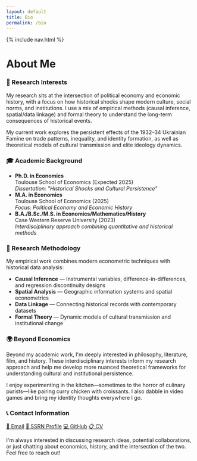 ```yaml
---
layout: default
title: Bio
permalink: /bio
---
```


{% include nav.html %}

# About Me

<div class="card">
  <h3>🎯 Research Interests</h3>
  <p>
    My research sits at the intersection of political economy and economic history, with a focus on how historical shocks 
    shape modern culture, social norms, and institutions. I use a mix of empirical methods (causal inference, spatial/data linkage) 
    and formal theory to understand the long-term consequences of historical events.
  </p>
  <p>
    My current work explores the persistent effects of the 1932–34 Ukrainian Famine on trade patterns, inequality, and identity formation, 
    as well as theoretical models of cultural transmission and elite ideology dynamics.
  </p>
</div>

<div class="card">
  <h3>🎓 Academic Background</h3>
  <ul class="clean">
    <li>
      <strong>Ph.D. in Economics</strong><br>
      Toulouse School of Economics (Expected 2025)<br>
      <em>Dissertation: "Historical Shocks and Cultural Persistence"</em>
    </li>
    <li>
      <strong>M.A. in Economics</strong><br>
      Toulouse School of Economics (2025)<br>
      <em>Focus: Political Economy and Economic History</em>
    </li>
    <li>
      <strong>B.A./B.Sc./M.S. in Economics/Mathematics/History</strong><br>
      Case Western Reserve University (2023)<br>
      <em>Interdisciplinary approach combining quantitative and historical methods</em>
    </li>
  </ul>
</div>

<div class="card">
  <h3>🔬 Research Methodology</h3>
  <p>
    My empirical work combines modern econometric techniques with historical data analysis:
  </p>
  <ul class="clean">
    <li><strong>Causal Inference</strong> — Instrumental variables, difference-in-differences, and regression discontinuity designs</li>
    <li><strong>Spatial Analysis</strong> — Geographic information systems and spatial econometrics</li>
    <li><strong>Data Linkage</strong> — Connecting historical records with contemporary datasets</li>
    <li><strong>Formal Theory</strong> — Dynamic models of cultural transmission and institutional change</li>
  </ul>
</div>

<div class="card">
  <h3>🌍 Beyond Economics</h3>
  <p>
    Beyond my academic work, I'm deeply interested in philosophy, literature, film, and history. 
    These interdisciplinary interests inform my research approach and help me develop more nuanced 
    theoretical frameworks for understanding cultural and institutional persistence.
  </p>
  <p>
    I enjoy experimenting in the kitchen—sometimes to the horror of culinary purists—like pairing 
    curry chicken with croissants. I also dabble in video games and bring my identity thoughts everywhere I go.
  </p>
</div>

<div class="card">
  <h3>📞 Contact Information</h3>
  <div class="contact-links">
    <a href="mailto:luoyifei426@gmail.com">📧 Email</a>
    <a href="https://ssrn.com/author=6801941">📄 SSRN Profile</a>
    <a href="https://github.com/yifeiluo">💻 GitHub</a>
    <a href="/cv">📋 CV</a>
  </div>
  <p class="small">
    I'm always interested in discussing research ideas, potential collaborations, or just chatting about 
    economics, history, and the intersection of the two. Feel free to reach out!
  </p>
</div>
